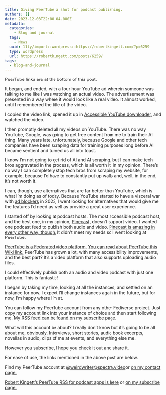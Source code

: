 ```yaml
---
title: Giving PeerTube a shot for podcast publishing.
authors: []
date: 2023-12-03T22:00:04.000Z
metadata:
  categories:
    - Blog and journal.
  tags:
    - News
  uuid: 11ty/import::wordpress::https://robertkingett.com/?p=6259
  type: wordpress
  url: https://robertkingett.com/posts/6259/
tags:
  - blog-and-journal
---
```

PeerTube links are at the bottom of this post.

It began, and ended, with a four hour YouTube ad wherein someone was talking to me like I was watching an actual video. The advertisement was presented in a way where it would look like a real video. It almost worked, until I remembered the title of the video.

I copied the video link, opened it up in [Accessible YouTube downloader,](https://github.com/sulaiman-alqusaimi/accessible_youtube_downloader_pro/releases) and watched the video.

I then promptly deleted all my videos on YouTube. There was no way YouTube, Google, was going to get free content from me to train their AI thing. Many years late, unfortunately, because Google and other tech companies have been scraping data for training purposes long before AI became sentient and turned us all into toast.

I know I’m not going to get rid of AI and AI scraping, but I can make tech bros aggravated in the process, which is all worth it, in my opinion. There’s no way I can completely stop tech bros from scraping my website, for example, because I’d have to constantly put up walls and, well, in the end, it’s not worth it.

I can, though, use alternatives that are far better than YouTube, which is what I’m doing as of today. Because YouTube started to have a visceral war with [ad blockers](https://en.wikipedia.org/wiki/Ad_blocking) in 2023, I went looking for alternatives that would give me the features I’d need as well as provide a great user experience.

I started off by looking at podcast hosts. The most accessible podcast host, and the best one, in my opinion, [Pinecast,](https://pinecast.com/) doesn’t support video. I wanted one podcast feed to publish both audio and video. [Pinecast is amazing in every other way, though.](https://changelog.pinecast.com/) It didn’t meet my needs so I went looking at PeerTube.

[PeerTube is a Federated video platform.](https://joinpeertube.org/) [You can read about PeerTube this Wiki link.](https://en.wikipedia.org/wiki/PeerTube) PeerTube has grown a lot, with many accessibility improvements, and the best part? It’s a video platform that also supports uploading audio files.

I could effectively publish both an audio and video podcast with just one platform. This is fantastic!

I began by taking my time, looking at all the instances, and settled on an instance for now. I expect I’ll change instances again in the future, but for now, I’m happy where I’m at.

You can follow my PeerTube account from any other Fediverse project. Just copy my account link into your instance of choice and then start following me. [My RSS feed can be found on my subscribe page.](https://robertkingett.com/subscribe/)

What will this account be about? I really don’t know but it’s going to be all about me, obviously. Interviews, short stories, audio book excerpts, novellas in audio, clips of me at events, and everything else me.

However you subscribe, I hope you check it out and share it.

For ease of use, the links mentioned in the above post are below.

Find my PeerTube account at [@weirdwriter@spectra.video](https://spectra.video/a/weirdwriter)or [on my contact page.](https://robertkingett.com/contact/)

[Robert Kingett’s PeerTube RSS for podcast apps is here](https://spectra.video/feeds/videos.xml?videoChannelId=4444) or [on my subscribe page.](https://robertkingett.com/subscribe/)